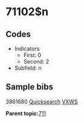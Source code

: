 # 71102$n

## Codes

-   Indicators
    -   First: 0
    -   Second: 2
-   Subfield: n

## Sample bibs

3861680 [Quicksearch](https://search.library.yale.edu/catalog/3861680) [VXWS](http://prodorbis.library.yale.edu:7014/vxws/GetHoldingsService?bibId=3861680)

**Parent topic:**[711](../../tags/711/711.md)

